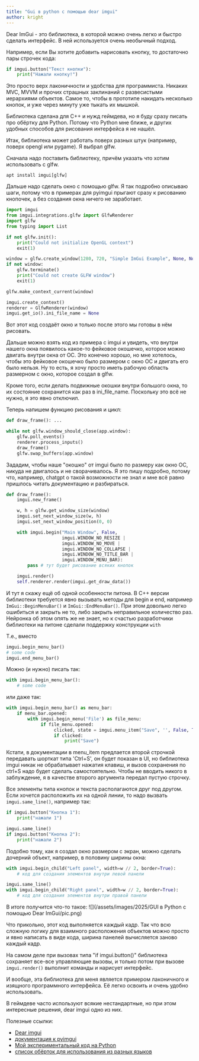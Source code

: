 ```yaml
---
title: "Gui в python c помощью dear imgui"
author: kright
---
```

Dear ImGui - это библиотека, в которой можно очень легко и быстро сделать интерфейс. В ней используется очень необычный подход.

Например, если Вы хотите добавить нарисовать кнопку, то достаточно пары строчек кода:

```python
if imgui.button("Текст кнопки"):
    print("Нажали кнопку!")
```

Это просто верх лаконичности и удобства для программиста. Никаких MVC, MVVM и прочих страшных заклинаний с развесистыми иерархиями объектов. Самое то, чтобы в прототипе накидать несколько кнопок, и уже через минуту уже тыкать их мышкой.

Библиотека сделана для C++ и нужд геймдева, но я буду сразу писать про обёртку для Python. Потому что Python мне ближе, и других удобных способов для рисования интерфейса я не нашёл.

Итак, библиотека может работать поверх разных штук (например, поверх opengl или pygame). Я выбрал glfw.

Сначала надо поставить библиотеку, причём указать что хотим использовать с glfw.
```
apt install imgui[glfw]
```

Дальше надо сделать окно c помощью glfw. Я так подробно описываю шаги, потому что в примерах для pyimgui прыгают сразу к рисованию кнопочек, а без создания окна ничего не заработает.

```python
import imgui
from imgui.integrations.glfw import GlfwRenderer
import glfw
from typing import List

if not glfw.init():
    print("Could not initialize OpenGL context")
    exit(1)

window = glfw.create_window(1280, 720, "Simple ImGui Example", None, None)
if not window:
    glfw.terminate()
    print("Could not create GLFW window")
    exit(1)

glfw.make_context_current(window)

imgui.create_context()
renderer = GlfwRenderer(window)
imgui.get_io().ini_file_name = None
```

Вот этот код создаёт окно и только после этого мы готовы в нём рисовать.

Дальше можно взять код из примера с imgui и увидеть, что внутри нашего окна появилось какое-то фейковое окошечко, которое можно двигать внутри окна от ОС. Это конечно хорошо, но мне хотелось, чтобы это фейковое окошечко было размером с окно ОС и двигать его было нельзя. Ну то есть, я хочу просто иметь рабочую область размерном с окно, которое создал в glfw.

Кроме того, если делать подвижные окошки внутри большого окна, то их состояние сохранится как раз в ini_file_name. Поскольку это всё не нужно, я это явно отключил.

Теперь напишем функцию рисования и цикл:
```python
def draw_frame(): ...

while not glfw.window_should_close(app.window):
    glfw.poll_events()
    renderer.process_inputs()
    draw_frame()
    glfw.swap_buffers(app.window)
```

Зададим, чтобы наше "окошко" от imgui было по размеру как окно ОС, никуда не двигалось и не сворачивалось. Я это пишу подробно, потому что, например, chatgpt о такой возможности не знал и мне всё равно пришлось читать документацию и разбираться.

```python
def draw_frame():
    imgui.new_frame()

    w, h = glfw.get_window_size(window)
    imgui.set_next_window_size(w, h)
    imgui.set_next_window_position(0, 0)

    with imgui.begin("Main Window", False,
                     imgui.WINDOW_NO_RESIZE |
                     imgui.WINDOW_NO_MOVE |
                     imgui.WINDOW_NO_COLLAPSE |
                     imgui.WINDOW_NO_TITLE_BAR |
                     imgui.WINDOW_MENU_BAR):
        pass # тут будет рисование всяких кнопок

    imgui.render()
    self.renderer.render(imgui.get_draw_data())
```

И тут я скажу ещё об одной особенности питона. В С++ версии библиотеки требуется явно вызывать методы для begin и end, например `ImGui::BeginMenuBar()` и `ImGui::EndMenuBar()`. При этом довольно легко ошибиться и закрыть не то, либо закрыть неправильное количество раз. Нейронка об этом опять же не знает, но к счастью разработчики библиотеки на питоне сделали поддержку конструкции `with`

Т.е., вместо
```python
imgui.begin_menu_bar()
# some code
imgui.end_menu_bar()
```

Можно (и нужно) писать так:
```python
with imgui.begin_menu_bar():
    # some code
```
или даже так:

```python
with imgui.begin_menu_bar() as menu_bar:
    if menu_bar.opened:
        with imgui.begin_menu('File') as file_menu:
             if file_menu.opened:
                  clicked, state = imgui.menu_item("Save", '', False, True)
                  if clicked:
                      print("Save")
```

Кстати, в документации в menu_item предлается второй строчкой передавать шорткат типа 'Ctrl+S', он будет показан в UI, но библиотека imgui никак не обрабатывает нажатия клавиш, и вызов сохранения по ctrl+S надо будет сделать самостоятельно. Чтобы не вводить никого в заблуждение, я в качестве второго аргумента передал пустую строчку.

Все элементы типа кнопок и текста располагаются друг под другом.
Если хочется расположить их на одной линии, то надо вызвать `imgui.same_line()`, например так:
```python
if imgui.button("Кнопка 1"):
    print("нажали 1")

imgui.same_line()
if imgui.button("Кнопка 2"):
    print("нажали 2")
```

Подобно тому, как я создал окно размером с экран, можно сделать дочерний объект, например, в половину ширины окна:
```python
with imgui.begin_child("Left panel", width=w // 2, border=True):
    # код для создания элементов внутри левой панели

imgui.same_line()
with imgui.begin_child("Right panel", width=w // 2, border=True):
    # код для создания элементов внутри правой панели
```

В итоге получится что-то такое:
![](/assets/images/2025/GUI в Python c помощью Dear ImGui/pic.png)

Что прикольно, этот код выполняется каждый кадр. Так что всю сложную логику для взаимного расположения объектов можно просто и явно написать в виде кода, ширина панелей вычисляется заново каждый кадр.

На самом деле при вызовах типа "if imgui.button()" библиотека сохраняет все-все управляющие вызовы, и только потом при вызове `imgui.render()` выполнит команды и нарисует интерфейс.

И вообще, эта библиотека для меня является примером лаконичного и изящного программного интерфейса. Её легко освоить и очень удобно использовать.

В геймдеве часто используют всякие нестандартные, но при этом интересные решения, dear imgui одно из них.

Полезные ссылки:

* [Dear imgui](https://github.com/ocornut/imgui)
* [документация к pyimgui](https://pyimgui.readthedocs.io/en/latest/guide/first-steps.html#using-pyimgui)
* [Мой экспериментальный код на Python](https://github.com/Kright/mySmallProjects/tree/master/2025/imgui_experiments)
* [список обёрток для использования из разных языков](https://github.com/ocornut/imgui/wiki/Bindings)


